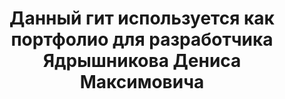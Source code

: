 <div id = "header" align="center">
    <h1>Данный гит используется как портфолио для разработчика Ядрышникова Дениса Максимовича</h1>
</div>

